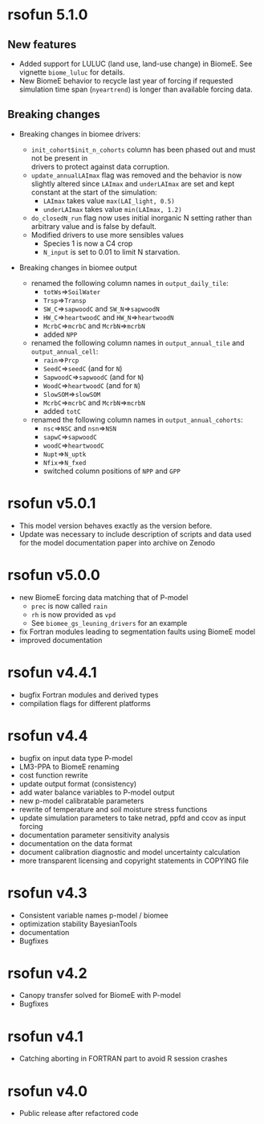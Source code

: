 # rsofun 5.1.0

## New features

* Added support for LULUC (land use, land-use change) in BiomeE. See vignette `biome_luluc` for details.
* New BiomeE behavior to recycle last year of forcing if requested simulation time span (`nyeartrend`) is longer than 
available forcing data.

## Breaking changes

* Breaking changes in biomee drivers:
  * `init_cohort$init_n_cohorts` column has been phased out and must not be present in  
drivers to protect against data corruption.
  * `update_annualLAImax` flag was removed and the behavior is now slightly altered since `LAImax` and `underLAImax` are set and kept constant at the start of the simulation:
    * `LAImax` takes value `max(LAI_light, 0.5)`
    * `underLAImax` takes value `min(LAImax, 1.2)`
  * `do_closedN_run` flag now uses initial inorganic N setting rather than arbitrary value and is false by default.
  * Modified drivers to use more sensibles values
    * Species 1 is now a C4 crop
    * `N_input` is set to 0.01 to limit N starvation.

* Breaking changes in biomee output
  * renamed the following column names in `output_daily_tile`:
    * `totWs`=>`SoilWater`
    * `Trsp`=>`Transp`
    * `SW_C`=>`sapwoodC` and `SW_N`=>`sapwoodN`
    * `HW_C`=>`heartwoodC` and `HW_N`=>`heartwoodN`
    * `McrbC`=>`mcrbC` and `McrbN`=>`mcrbN`
    * added `NPP`
  * renamed the following column names in `output_annual_tile` and `output_annual_cell`:
    * `rain`=>`Prcp`
    * `SeedC`=>`seedC` (and for `N`)
    * `SapwoodC`=>`sapwoodC` (and for `N`)
    * `WoodC`=>`heartwoodC` (and for `N`)
    * `SlowSOM`=>`slowSOM`
    * `McrbC`=>`mcrbC` and `McrbN`=>`mcrbN`
    * added `totC`
  * renamed the following column names in `output_annual_cohorts`:
    * `nsc`=>`NSC` and `nsn`=>`NSN` 
    * `sapwC`=>`sapwoodC`
    * `woodC`=>`heartwoodC`
    * `Nupt`=>`N_uptk`
    * `Nfix`=>`N_fxed`
    * switched column positions of `NPP` and `GPP`


# rsofun v5.0.1

* This model version behaves exactly as the version before.
* Update was necessary to include description of scripts and data used for the model documentation paper into archive on Zenodo


# rsofun v5.0.0

* new BiomeE forcing data matching that of P-model
  * `prec` is now called `rain`
  * `rh` is now provided as `vpd`
  * See `biomee_gs_leuning_drivers` for an example
* fix Fortran modules leading to segmentation faults using BiomeE model
* improved documentation

# rsofun v4.4.1

* bugfix Fortran modules and derived types
* compilation flags for different platforms

# rsofun v4.4

* bugfix on input data type P-model
* LM3-PPA to BiomeE renaming
* cost function rewrite
* update output format (consistency)
* add water balance variables to P-model output
* new p-model calibratable parameters
* rewrite of temperature and soil moisture stress functions
* update simulation parameters to take netrad, ppfd and ccov as input forcing
* documentation parameter sensitivity analysis
* documentation on the data format
* document calibration diagnostic and model uncertainty calculation
* more transparent licensing and copyright statements in COPYING file

# rsofun v4.3

* Consistent variable names p-model / biomee
* optimization stability BayesianTools
* documentation
* Bugfixes

# rsofun v4.2

* Canopy transfer solved for BiomeE with P-model
* Bugfixes

# rsofun v4.1

* Catching aborting in FORTRAN part to avoid R session crashes

# rsofun v4.0

* Public release after refactored code
